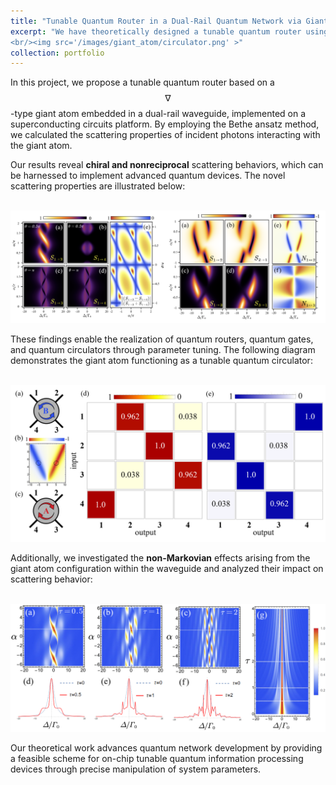```yaml
---
title: "Tunable Quantum Router in a Dual-Rail Quantum Network via Giant Atom"
excerpt: "We have theoretically designed a tunable quantum router using a three-level giant atom embedded in a dual-rail waveguide. By calculating the scattering properties for incident photons, we demonstrated that this configuration enables high-fidelity quantum routing, quantum gates, and quantum circulators—all achievable by tuning the coupling parameters. These advances contribute significantly to the development of quantum networks.
<br/><img src='/images/giant_atom/circulator.png' >"
collection: portfolio
---
```


In this project, we propose a tunable quantum router based on a $$\nabla$$-type giant atom embedded in a dual-rail waveguide, implemented on a superconducting circuits platform. By employing the Bethe ansatz method, we calculated the scattering properties of incident photons interacting with the giant atom.

Our results reveal **chiral and nonreciprocal** scattering behaviors, which can be harnessed to implement advanced quantum devices. The novel scattering properties are illustrated below:

<br/><img src='/images/giant_atom/scateringfig.png' > 

These findings enable the realization of quantum routers, quantum gates, and quantum circulators through parameter tuning. The following diagram demonstrates the giant atom functioning as a tunable quantum circulator:

<br/><img src='/images/giant_atom/circulator.png' > 

Additionally, we investigated the **non-Markovian** effects arising from the giant atom configuration within the waveguide and analyzed their impact on scattering behavior:

<br/><img src='/images/giant_atom/nonmarkovin.png' >

Our theoretical work advances quantum network development by providing a feasible scheme for on-chip tunable quantum information processing devices through precise manipulation of system parameters.